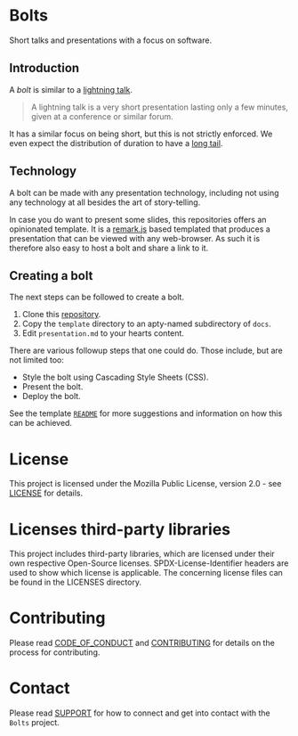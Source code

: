 <!--
SPDX-FileCopyrightText: 2022 Contributors to the Bolts project

SPDX-License-Identifier: MPL-2.0
-->

# Bolts
Short talks and presentations with a focus on software.

## Introduction
A *bolt* is similar to a [lightning talk][wikipedia:lightning-talk].

> A lightning talk is a very short presentation lasting only a few minutes, given at a conference or similar forum.

It has a similar focus on being short, but this is not strictly enforced. We even expect the distribution of duration to have a [long tail][wikipedia:long-tail].

## Technology
A bolt can be made with any presentation technology, including not using any technology at all besides the art of story-telling.

In case you do want to present some slides, this repositories offers an opinionated template. It is a [remark.js][remark] based templated that produces a presentation that can be viewed with any web-browser. As such it is therefore also easy to host a bolt and share a link to it.

## Creating a bolt
The next steps can be followed to create a bolt.

1. Clone this [repository][github:self].
2. Copy the `template` directory to an apty-named subdirectory of `docs`.
3. Edit `presentation.md` to your hearts content.

There are various followup steps that one could do. Those include, but are not limited too:

* Style the bolt using Cascading Style Sheets (CSS).
* Present the bolt.
* Deploy the bolt.

See the template [`README`][self:template-readme] for more suggestions and information on how this can be achieved.

[wikipedia:lightning-talk]: https://en.wikipedia.org/wiki/Lightning_talk
[wikipedia:long-tail]: https://en.wikipedia.org/wiki/Long_tail
[remark]: https://remarkjs.com/#1
[github:self]: https://github.com/alliander-opensource/bolts
[self:template-readme]: https://github.com/alliander-opensource/bolts/blob/master/template/README.md

# License
This project is licensed under the Mozilla Public License, version 2.0 - see [LICENSE](LICENSE) for details.

# Licenses third-party libraries
This project includes third-party libraries, 
which are licensed under their own respective Open-Source licenses.
SPDX-License-Identifier headers are used to show which license is applicable. 
The concerning license files can be found in the LICENSES directory.

# Contributing
Please read [CODE_OF_CONDUCT](CODE_OF_CONDUCT.md) and [CONTRIBUTING](CONTRIBUTING.md) for details on the process 
for contributing.

# Contact
Please read [SUPPORT](SUPPORT.md) for how to connect and get into contact with the `Bolts` project.
